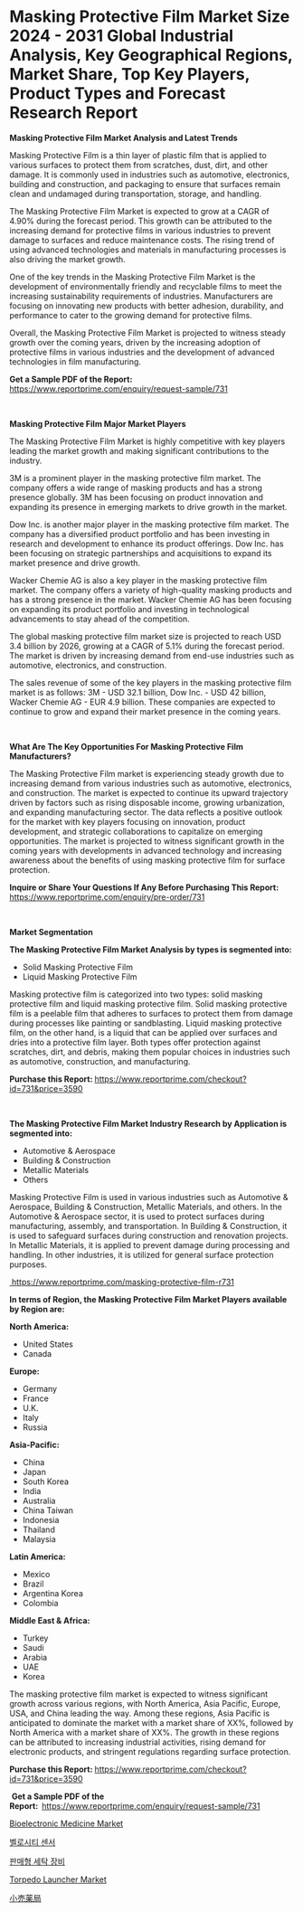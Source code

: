 <p><h1>Masking Protective Film Market Size 2024 - 2031 Global Industrial Analysis, Key Geographical Regions, Market Share, Top Key Players, Product Types and Forecast Research Report</h1></p><p><strong>Masking Protective Film Market Analysis and Latest Trends</strong></p>
<p><p>Masking Protective Film is a thin layer of plastic film that is applied to various surfaces to protect them from scratches, dust, dirt, and other damage. It is commonly used in industries such as automotive, electronics, building and construction, and packaging to ensure that surfaces remain clean and undamaged during transportation, storage, and handling.</p><p>The Masking Protective Film Market is expected to grow at a CAGR of 4.90% during the forecast period. This growth can be attributed to the increasing demand for protective films in various industries to prevent damage to surfaces and reduce maintenance costs. The rising trend of using advanced technologies and materials in manufacturing processes is also driving the market growth.</p><p>One of the key trends in the Masking Protective Film Market is the development of environmentally friendly and recyclable films to meet the increasing sustainability requirements of industries. Manufacturers are focusing on innovating new products with better adhesion, durability, and performance to cater to the growing demand for protective films.</p><p>Overall, the Masking Protective Film Market is projected to witness steady growth over the coming years, driven by the increasing adoption of protective films in various industries and the development of advanced technologies in film manufacturing.</p></p>
<p><strong>Get a Sample PDF of the Report:&nbsp;</strong> <a href="https://www.reportprime.com/enquiry/request-sample/731">https://www.reportprime.com/enquiry/request-sample/731</a></p>
<p>&nbsp;</p>
<p><strong>Masking Protective Film Major Market Players</strong></p>
<p><p>The Masking Protective Film Market is highly competitive with key players leading the market growth and making significant contributions to the industry. </p><p>3M is a prominent player in the masking protective film market. The company offers a wide range of masking products and has a strong presence globally. 3M has been focusing on product innovation and expanding its presence in emerging markets to drive growth in the market.</p><p>Dow Inc. is another major player in the masking protective film market. The company has a diversified product portfolio and has been investing in research and development to enhance its product offerings. Dow Inc. has been focusing on strategic partnerships and acquisitions to expand its market presence and drive growth.</p><p>Wacker Chemie AG is also a key player in the masking protective film market. The company offers a variety of high-quality masking products and has a strong presence in the market. Wacker Chemie AG has been focusing on expanding its product portfolio and investing in technological advancements to stay ahead of the competition.</p><p>The global masking protective film market size is projected to reach USD 3.4 billion by 2026, growing at a CAGR of 5.1% during the forecast period. The market is driven by increasing demand from end-use industries such as automotive, electronics, and construction.</p><p>The sales revenue of some of the key players in the masking protective film market is as follows: 3M - USD 32.1 billion, Dow Inc. - USD 42 billion, Wacker Chemie AG - EUR 4.9 billion. These companies are expected to continue to grow and expand their market presence in the coming years.</p></p>
<p>&nbsp;</p>
<p><strong>What Are The Key Opportunities For Masking Protective Film Manufacturers?</strong></p>
<p><p>The Masking Protective Film market is experiencing steady growth due to increasing demand from various industries such as automotive, electronics, and construction. The market is expected to continue its upward trajectory driven by factors such as rising disposable income, growing urbanization, and expanding manufacturing sector. The data reflects a positive outlook for the market with key players focusing on innovation, product development, and strategic collaborations to capitalize on emerging opportunities. The market is projected to witness significant growth in the coming years with developments in advanced technology and increasing awareness about the benefits of using masking protective film for surface protection.</p></p>
<p><strong>Inquire or Share Your Questions If Any Before Purchasing This Report:</strong> <a href="https://www.reportprime.com/enquiry/pre-order/731">https://www.reportprime.com/enquiry/pre-order/731</a></p>
<p>&nbsp;</p>
<p><strong>Market Segmentation</strong></p>
<p><strong>The Masking Protective Film Market Analysis by types is segmented into:</strong></p>
<p><ul><li>Solid Masking Protective Film</li><li>Liquid Masking Protective Film</li></ul></p>
<p><p>Masking protective film is categorized into two types: solid masking protective film and liquid masking protective film. Solid masking protective film is a peelable film that adheres to surfaces to protect them from damage during processes like painting or sandblasting. Liquid masking protective film, on the other hand, is a liquid that can be applied over surfaces and dries into a protective film layer. Both types offer protection against scratches, dirt, and debris, making them popular choices in industries such as automotive, construction, and manufacturing.</p></p>
<p><strong>Purchase this Report:&nbsp;</strong><a href="https://www.reportprime.com/checkout?id=731&price=3590">https://www.reportprime.com/checkout?id=731&price=3590</a></p>
<p>&nbsp;</p>
<p><strong>The Masking Protective Film Market Industry Research by Application is segmented into:</strong></p>
<p><ul><li>Automotive & Aerospace</li><li>Building & Construction</li><li>Metallic Materials</li><li>Others</li></ul></p>
<p><p>Masking Protective Film is used in various industries such as Automotive & Aerospace, Building & Construction, Metallic Materials, and others. In the Automotive & Aerospace sector, it is used to protect surfaces during manufacturing, assembly, and transportation. In Building & Construction, it is used to safeguard surfaces during construction and renovation projects. In Metallic Materials, it is applied to prevent damage during processing and handling. In other industries, it is utilized for general surface protection purposes.</p></p>
<p><a href="https://www.reportprime.com/masking-protective-film-r731">&nbsp;https://www.reportprime.com/masking-protective-film-r731</a></p>
<p><strong>In terms of Region, the Masking Protective Film Market Players available by Region are:</strong></p>
<p>
    <p> <strong> North America: </strong>
        <ul>
            <li>United States</li>
            <li>Canada</li>
        </ul>
        </p> 
    <p> <strong> Europe: </strong>
        <ul>
            <li>Germany</li>
            <li>France</li>
            <li>U.K.</li>
            <li>Italy</li>
            <li>Russia</li>
        </ul>
        </p> 
    <p> <strong> Asia-Pacific: </strong>
        <ul>
            <li>China</li>
            <li>Japan</li>
            <li>South Korea</li>
            <li>India</li>
            <li>Australia</li>
            <li>China Taiwan</li>
            <li>Indonesia</li>
            <li>Thailand</li>
            <li>Malaysia</li>
        </ul>
        </p> 
    <p> <strong> Latin America: </strong>
        <ul>
            <li>Mexico</li>
            <li>Brazil</li>
            <li>Argentina Korea</li>
            <li>Colombia</li>
        </ul>
        </p> 
    <p> <strong> Middle East & Africa: </strong>
        <ul>
            <li>Turkey</li>
            <li>Saudi</li>
            <li>Arabia</li>
            <li>UAE</li>
            <li>Korea</li>
        </ul>
    </p>
    </p>
<p><p>The masking protective film market is expected to witness significant growth across various regions, with North America, Asia Pacific, Europe, USA, and China leading the way. Among these regions, Asia Pacific is anticipated to dominate the market with a market share of XX%, followed by North America with a market share of XX%. The growth in these regions can be attributed to increasing industrial activities, rising demand for electronic products, and stringent regulations regarding surface protection.</p></p>
<p><strong>Purchase this Report: </strong><a href="https://www.reportprime.com/checkout?id=731&price=3590">https://www.reportprime.com/checkout?id=731&price=3590</a></p>
<p>&nbsp;<strong>Get a Sample PDF of the Report:&nbsp;&nbsp;</strong><a href="https://www.reportprime.com/enquiry/request-sample/731">https://www.reportprime.com/enquiry/request-sample/731</a></p>
<p><strong></strong></p>
<p><p><a href="https://issuu.com/reportprime-2/docs/bioelectronic-medicine-market-size-2030.pptx">Bioelectronic Medicine Market</a></p><p><a href="https://medium.com/@jonatanjast1928/%EC%86%8D%EB%8F%84-%EC%84%BC%EC%84%9C-%EC%8B%9C%EC%9E%A5-%EA%B7%9C%EB%AA%A8-%EC%9D%B4%EB%8F%99-%EC%BD%94%EC%9D%BC-%EC%86%8D%EB%8F%84-%EC%84%BC%EC%84%9C-%ED%94%BC%EC%97%90%EC%A1%B0-%EC%A0%84%EC%86%8D%EB%8F%84-%EC%84%BC%EC%84%9C-%EB%B3%84-%EC%A0%9C%ED%92%88%EB%B3%84-%EC%9E%90%EB%8F%99%EC%B0%A8-%EC%82%B0%EC%97%85-%EC%86%A1%EC%A0%84-%EC%8B%9C%EC%8A%A4%ED%85%9C-%EC%A0%84%EA%B8%B0-%EC%9E%A5%EB%B9%84-%ED%83%80%EC%BD%94%EB%AF%B8%ED%84%B0-%EA%B8%80%EB%A1%9C%EB%B2%8C-%EC%82%B0%EC%97%85-%EB%B6%84%EC%84%9D-%EC%A0%90%EC%9C%A0%EC%9C%A8-%EC%84%B1%EC%9E%A5-%ED%8A%B8%EB%A0%8C%EB%93%9C-1d273da798b9">벨로시티 센서</a></p><p><a href="https://medium.com/@jonatanjast1928/%EA%B8%80%EB%A1%9C%EB%B2%8C-%EC%9E%90%ED%8C%90-%EC%84%B8%ED%83%81%EC%9E%A5%EB%B9%84-%EC%8B%9C%EC%9E%A5-%EB%8F%99%ED%96%A5-2024%EB%85%84%EB%B6%80%ED%84%B0-2031%EB%85%84%EA%B9%8C%EC%A7%80-%EC%98%88%EC%83%81%EB%90%98%EB%8A%94-%EC%84%B1%EC%9E%A5-%EA%B8%B0%ED%9A%8C%EC%99%80-%EB%8F%84%EC%A0%84%EC%97%90-%EB%8C%80%ED%95%9C-%ED%86%B5%EC%B0%B0%EB%A0%A5-2ce9b0aac49a">판매형 세탁 장비</a></p><p><a href="https://www.linkedin.com/pulse/torpedo-launcher-market-trends-detailed-study-its-segmentation-erroc">Torpedo Launcher Market</a></p><p><a href="https://medium.com/@logaolloway76845/%E5%B0%8F%E5%A3%B2%E3%82%8A%E8%96%AC%E5%B1%80%E5%B8%82%E5%A0%B4%E3%81%AE%E8%A6%8F%E6%A8%A1-%E6%88%90%E9%95%B7-%E5%B8%82%E5%A0%B4%E3%82%BB%E3%82%B0%E3%83%A1%E3%83%B3%E3%83%86%E3%83%BC%E3%82%B7%E3%83%A7%E3%83%B3%E3%81%A8%E5%9C%B0%E5%9F%9F%E6%B4%9E%E5%AF%9F%E3%81%AB%E3%82%88%E3%82%8B%E7%94%A3%E6%A5%AD%E5%88%86%E6%9E%90-2031%E5%B9%B4%E3%81%BE%E3%81%A7%E3%81%AE%E4%BA%88%E6%B8%AC-5ec7357114bb">小売薬局</a></p></p>